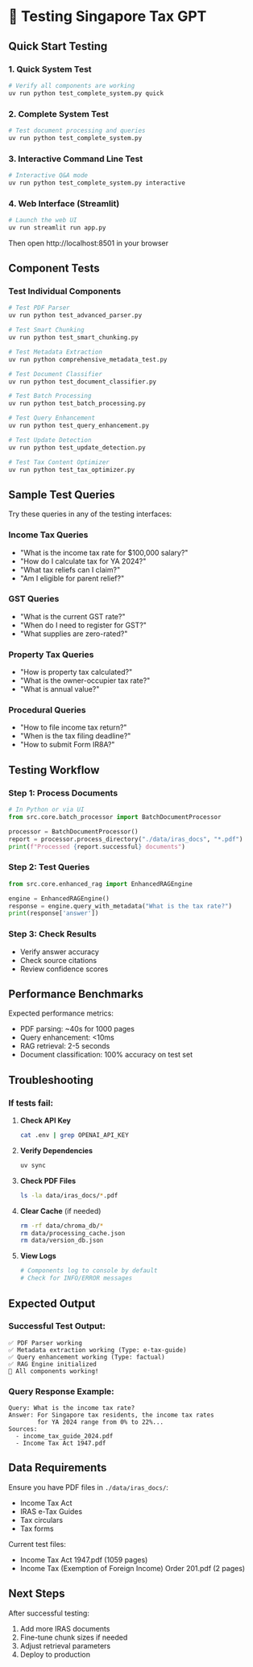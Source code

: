 # 🧪 Testing Singapore Tax GPT

## Quick Start Testing

### 1. Quick System Test
```bash
# Verify all components are working
uv run python test_complete_system.py quick
```

### 2. Complete System Test
```bash
# Test document processing and queries
uv run python test_complete_system.py
```

### 3. Interactive Command Line Test
```bash
# Interactive Q&A mode
uv run python test_complete_system.py interactive
```

### 4. Web Interface (Streamlit)
```bash
# Launch the web UI
uv run streamlit run app.py
```
Then open http://localhost:8501 in your browser

## Component Tests

### Test Individual Components
```bash
# Test PDF Parser
uv run python test_advanced_parser.py

# Test Smart Chunking
uv run python test_smart_chunking.py

# Test Metadata Extraction
uv run python comprehensive_metadata_test.py

# Test Document Classifier
uv run python test_document_classifier.py

# Test Batch Processing
uv run python test_batch_processing.py

# Test Query Enhancement
uv run python test_query_enhancement.py

# Test Update Detection
uv run python test_update_detection.py

# Test Tax Content Optimizer
uv run python test_tax_optimizer.py
```

## Sample Test Queries

Try these queries in any of the testing interfaces:

### Income Tax Queries
- "What is the income tax rate for $100,000 salary?"
- "How do I calculate tax for YA 2024?"
- "What tax reliefs can I claim?"
- "Am I eligible for parent relief?"

### GST Queries
- "What is the current GST rate?"
- "When do I need to register for GST?"
- "What supplies are zero-rated?"

### Property Tax Queries
- "How is property tax calculated?"
- "What is the owner-occupier tax rate?"
- "What is annual value?"

### Procedural Queries
- "How to file income tax return?"
- "When is the tax filing deadline?"
- "How to submit Form IR8A?"

## Testing Workflow

### Step 1: Process Documents
```python
# In Python or via UI
from src.core.batch_processor import BatchDocumentProcessor

processor = BatchDocumentProcessor()
report = processor.process_directory("./data/iras_docs", "*.pdf")
print(f"Processed {report.successful} documents")
```

### Step 2: Test Queries
```python
from src.core.enhanced_rag import EnhancedRAGEngine

engine = EnhancedRAGEngine()
response = engine.query_with_metadata("What is the tax rate?")
print(response['answer'])
```

### Step 3: Check Results
- Verify answer accuracy
- Check source citations
- Review confidence scores

## Performance Benchmarks

Expected performance metrics:
- PDF parsing: ~40s for 1000 pages
- Query enhancement: <10ms
- RAG retrieval: 2-5 seconds
- Document classification: 100% accuracy on test set

## Troubleshooting

### If tests fail:

1. **Check API Key**
   ```bash
   cat .env | grep OPENAI_API_KEY
   ```

2. **Verify Dependencies**
   ```bash
   uv sync
   ```

3. **Check PDF Files**
   ```bash
   ls -la data/iras_docs/*.pdf
   ```

4. **Clear Cache** (if needed)
   ```bash
   rm -rf data/chroma_db/*
   rm data/processing_cache.json
   rm data/version_db.json
   ```

5. **View Logs**
   ```bash
   # Components log to console by default
   # Check for INFO/ERROR messages
   ```

## Expected Output

### Successful Test Output:
```
✅ PDF Parser working
✅ Metadata extraction working (Type: e-tax-guide)
✅ Query enhancement working (Type: factual)
✅ RAG Engine initialized
🎉 All components working!
```

### Query Response Example:
```
Query: What is the income tax rate?
Answer: For Singapore tax residents, the income tax rates 
        for YA 2024 range from 0% to 22%...
Sources: 
  - income_tax_guide_2024.pdf
  - Income Tax Act 1947.pdf
```

## Data Requirements

Ensure you have PDF files in `./data/iras_docs/`:
- Income Tax Act
- IRAS e-Tax Guides
- Tax circulars
- Tax forms

Current test files:
- Income Tax Act 1947.pdf (1059 pages)
- Income Tax (Exemption of Foreign Income) Order 201.pdf (2 pages)

## Next Steps

After successful testing:
1. Add more IRAS documents
2. Fine-tune chunk sizes if needed
3. Adjust retrieval parameters
4. Deploy to production